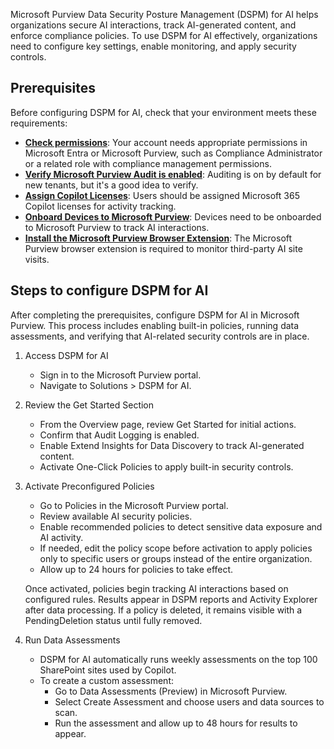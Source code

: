 Microsoft Purview Data Security Posture Management (DSPM) for AI helps organizations secure AI interactions, track AI-generated content, and enforce compliance policies. To use DSPM for AI effectively, organizations need to configure key settings, enable monitoring, and apply security controls.

## Prerequisites

Before configuring DSPM for AI, check that your environment meets these requirements:

- **[Check permissions](/purview/ai-microsoft-purview-permissions)**: Your account needs appropriate permissions in Microsoft Entra or Microsoft Purview, such as Compliance Administrator or a related role with compliance management permissions.
- **[Verify Microsoft Purview Audit is enabled](/purview/audit-log-enable-disable?tabs=microsoft-purview-portal#verify-the-auditing-status-for-your-organization)**: Auditing is on by default for new tenants, but it's a good idea to verify.
- **[Assign Copilot Licenses](/copilot/microsoft-365/microsoft-365-copilot-enable-users#assign-licenses)**: Users should be assigned Microsoft 365 Copilot licenses for activity tracking.
- **[Onboard Devices to Microsoft Purview](/purview/device-onboarding-overview)**: Devices need to be onboarded to Microsoft Purview to track AI interactions.
- **[Install the Microsoft Purview Browser Extension](/purview/insider-risk-management-browser-support#configure-browser-signal-detection-for-microsoft-edge)**: The Microsoft Purview browser extension is required to monitor third-party AI site visits.

## Steps to configure DSPM for AI

After completing the prerequisites, configure DSPM for AI in Microsoft Purview. This process includes enabling built-in policies, running data assessments, and verifying that AI-related security controls are in place.

1. Access DSPM for AI

   - Sign in to the Microsoft Purview portal.
   - Navigate to Solutions > DSPM for AI.

1. Review the Get Started Section

   - From the Overview page, review Get Started for initial actions.
   - Confirm that Audit Logging is enabled.
   - Enable Extend Insights for Data Discovery to track AI-generated content.
   - Activate One-Click Policies to apply built-in security controls.
1. Activate Preconfigured Policies

   - Go to Policies in the Microsoft Purview portal.
   - Review available AI security policies.
   - Enable recommended policies to detect sensitive data exposure and AI activity.
   - If needed, edit the policy scope before activation to apply policies only to specific users or groups instead of the entire organization.
   - Allow up to 24 hours for policies to take effect.

   Once activated, policies begin tracking AI interactions based on configured rules. Results appear in DSPM reports and Activity Explorer after data processing. If a policy is deleted, it remains visible with a PendingDeletion status until fully removed.

1. Run Data Assessments

   - DSPM for AI automatically runs weekly assessments on the top 100 SharePoint sites used by Copilot.
   - To create a custom assessment:
      - Go to Data Assessments (Preview) in Microsoft Purview.
      - Select Create Assessment and choose users and data sources to scan.
      - Run the assessment and allow up to 48 hours for results to appear.
